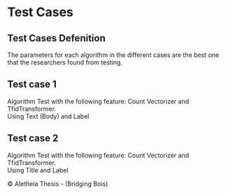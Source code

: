 # Test Cases
## Test Cases Defenition
The parameters for each algorithm in the different cases are the best one that the researchers found from testing.

## Test case 1
Algorithm Test with the following feature: Count Vectorizer and TfidTransformer. <br/>
Using Text (Body) and Label

## Test case 2
Algorithm Test with the following feature: Count Vectorizer and TfidTransformer. <br/>
Using Title and Label



© Aletheia Thesis - (Bridging Bois)